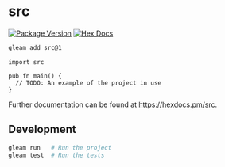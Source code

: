 # src

[![Package Version](https://img.shields.io/hexpm/v/src)](https://hex.pm/packages/src)
[![Hex Docs](https://img.shields.io/badge/hex-docs-ffaff3)](https://hexdocs.pm/src/)

```sh
gleam add src@1
```
```gleam
import src

pub fn main() {
  // TODO: An example of the project in use
}
```

Further documentation can be found at <https://hexdocs.pm/src>.

## Development

```sh
gleam run   # Run the project
gleam test  # Run the tests
```
